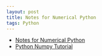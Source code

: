 ```yaml
---
layout: post
title: Notes for Numerical Python
tags: Python
---
```


* [Notes for Numerical Python](https://github.com/xzenggit/self_learning/blob/master/Python/Notes%20for%20Numerical%20Python.ipynb)
* [Python Numpy Tutorial](http://cs231n.github.io/python-numpy-tutorial/)
